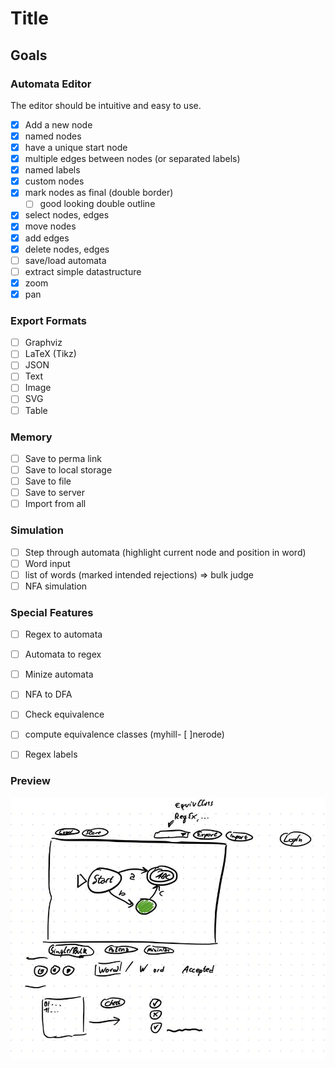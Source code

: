 # Title

<General Info>

## Goals

### Automata Editor

The editor should be intuitive and easy to use.
- [x] Add a new node
- [x] named nodes
- [x] have a unique start node
- [x] multiple edges between nodes (or separated labels)
- [x] named labels
- [x] custom nodes
- [x] mark nodes as final (double border)
  - [ ] good looking double outline
- [x] select nodes, edges
- [x] move nodes
- [x] add edges
- [x] delete nodes, edges
- [ ] save/load automata
- [ ] extract simple datastructure
- [x] zoom
- [x] pan

### Export Formats

- [ ] Graphviz
- [ ] LaTeX (Tikz)
- [ ] JSON
- [ ] Text
- [ ] Image
- [ ] SVG
- [ ] Table

### Memory

- [ ] Save to perma link
- [ ] Save to local storage
- [ ] Save to file
- [ ] Save to server
- [ ] Import from all

### Simulation

- [ ] Step through automata (highlight current node and position in word)
- [ ] Word input
- [ ] list of words (marked intended rejections) => bulk judge
- [ ] NFA simulation

### Special Features

- [ ] Regex to automata
- [ ] Automata to regex
- [ ] Minize automata
- [ ] NFA to DFA
- [ ] Check equivalence
- [ ] compute equivalence classes (myhill- [ ]nerode)
- [ ] Regex labels


### Preview

![Concept](concept.png)
